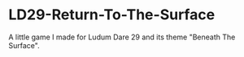 LD29-Return-To-The-Surface
==========================

A little game I made for Ludum Dare 29 and its theme "Beneath The Surface".
